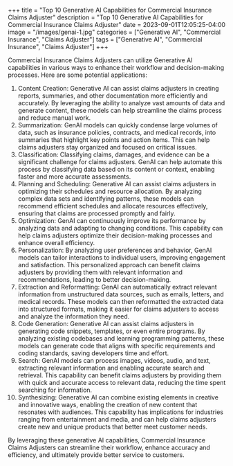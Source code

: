 +++
title = "Top 10 Generative AI Capabilities for Commercial Insurance Claims Adjuster"
description = "Top 10 Generative AI Capabilities for Commercial Insurance Claims Adjuster"
date = 2023-09-01T12:05:25-04:00
image = "/images/genai-1.jpg"
categories = ["Generative AI", "Commercial Insurance", "Claims Adjuster"]
tags = ["Generative AI", "Commercial Insurance", "Claims Adjuster"]
+++

Commercial Insurance Claims Adjusters can utilize Generative AI capabilities in various ways to enhance their workflow and decision-making processes. Here are some potential applications:

1. Content Creation: Generative AI can assist claims adjusters in creating reports, summaries, and other documentation more efficiently and accurately. By leveraging the ability to analyze vast amounts of data and generate content, these models can help streamline the claims process and reduce manual work.
2. Summarization: GenAI models can quickly condense large volumes of data, such as insurance policies, contracts, and medical records, into summaries that highlight key points and action items. This can help claims adjusters stay organized and focused on critical issues.
3. Classification: Classifying claims, damages, and evidence can be a significant challenge for claims adjusters. GenAI can help automate this process by classifying data based on its content or context, enabling faster and more accurate assessments.
4. Planning and Scheduling: Generative AI can assist claims adjusters in optimizing their schedules and resource allocation. By analyzing complex data sets and identifying patterns, these models can recommend efficient schedules and allocate resources effectively, ensuring that claims are processed promptly and fairly.
5. Optimization: GenAI can continuously improve its performance by analyzing data and adapting to changing conditions. This capability can help claims adjusters optimize their decision-making processes and enhance overall efficiency.
6. Personalization: By analyzing user preferences and behavior, GenAI models can tailor interactions to individual users, improving engagement and satisfaction. This personalized approach can benefit claims adjusters by providing them with relevant information and recommendations, leading to better decision-making.
7. Extraction and Reformatting: GenAI can automatically extract relevant information from unstructured data sources, such as emails, letters, and medical records. These models can then reformatted the extracted data into structured formats, making it easier for claims adjusters to access and analyze the information they need.
8. Code Generation: Generative AI can assist claims adjusters in generating code snippets, templates, or even entire programs. By analyzing existing codebases and learning programming patterns, these models can generate code that aligns with specific requirements and coding standards, saving developers time and effort.
9. Search: GenAI models can process images, videos, audio, and text, extracting relevant information and enabling accurate search and retrieval. This capability can benefit claims adjusters by providing them with quick and accurate access to relevant data, reducing the time spent searching for information.
10. Synthesizing: Generative AI can combine existing elements in creative and innovative ways, enabling the creation of new content that resonates with audiences. This capability has implications for industries ranging from entertainment and media, and can help claims adjusters create new and unique products that better meet customer needs.

By leveraging these generative AI capabilities, Commercial Insurance Claims Adjusters can streamline their workflow, enhance accuracy and efficiency, and ultimately provide better service to customers.
